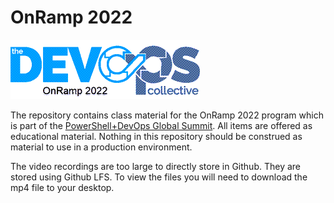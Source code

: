 # OnRamp 2022

![DevOpsCollective](images/OnRamp2022.png)

The repository contains class material for the OnRamp 2022 program which is part of the [PowerShell+DevOps Global Summit](https://powershell.org/calendar/powershell-devops-global-summit-2022/). All items are offered as educational material. Nothing in this repository should be construed as material to use in a production environment.

The video recordings are too large to directly store in Github. They are stored using Github LFS. To view the files you will need to download the mp4 file to your desktop. 
